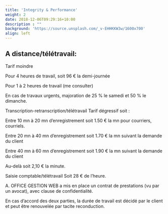 ```yaml
---
title: 'Integrity & Performance'
weight: 2
date: 2018-12-06T09:29:16+10:00
description : ""
background: 'https://source.unsplash.com/_v-EHHKKW3w/1600x700'
align: left
---
```


## A distance/télétravail:

Tarif moindre

Pour 4 heures de travail, soit 96 € la demi-journée

Pour 1 à 2 heures de travail (me consulter)

En cas de travaux urgents, majoration de 25 % le samedi et 50 % le dimanche.

Transcription-retranscription/télétravail Tarif dégressif soit :

Entre 10 mn à 20 mn d’enregistrement soit 1.50 € la mn pour courriers, courriels.

Entre 20 mn à 40 mn d’enregistrement soit 1.70 € la mn suivant la demande du client

Entre 40 mn à 60 mn d’enregistrement soit 1.90 € la mn suivant la demande du client

Au-delà soit 2,10 € la minute.

Saisie comptable/télétravail Soit 28 € de l’heure.

A. OFFICE GESTION WEB a mis en place un contrat de prestations (vu par un avocat), avec clause de confidentialité.


En cas d’accord des deux parties, la durée de travail est décidé par le client et peut être renouvelée par tacite reconduction.

